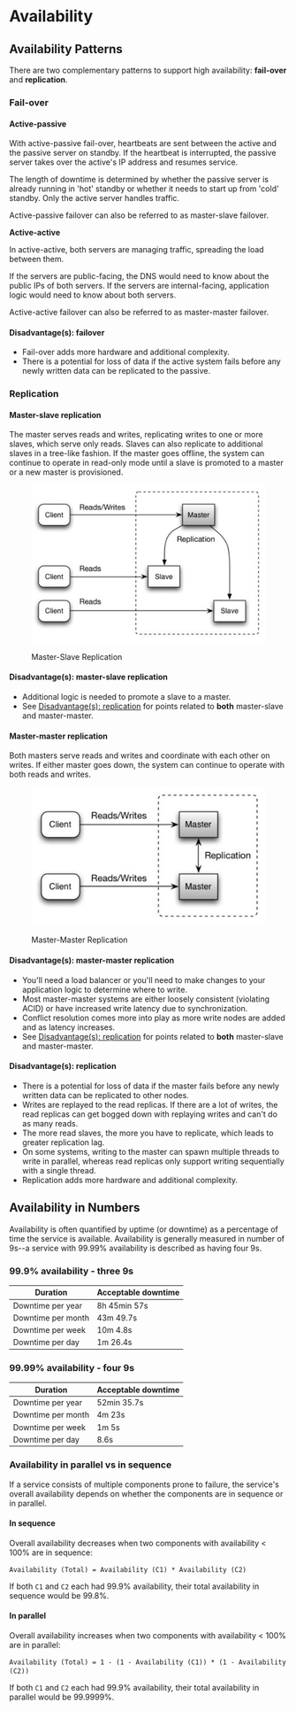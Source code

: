 # Availability

## Availability Patterns

There are two complementary patterns to support high availability: **fail-over** and **replication**.

### Fail-over

#### **Active-passive**

With active-passive fail-over, heartbeats are sent between the active and the passive server on standby. If the heartbeat is interrupted, the passive server takes over the active's IP address and resumes service.

The length of downtime is determined by whether the passive server is already running in 'hot' standby or whether it needs to start up from 'cold' standby. Only the active server handles traffic.

Active-passive failover can also be referred to as master-slave failover.

**Active-active**

In active-active, both servers are managing traffic, spreading the load between them.

If the servers are public-facing, the DNS would need to know about the public IPs of both servers. If the servers are internal-facing, application logic would need to know about both servers.

Active-active failover can also be referred to as master-master failover.

#### Disadvantage(s): failover

* Fail-over adds more hardware and additional complexity.
* There is a potential for loss of data if the active system fails before any newly written data can be replicated to the passive.

### Replication

#### **Master-slave replication**

The master serves reads and writes, replicating writes to one or more slaves, which serve only reads. Slaves can also replicate to additional slaves in a tree-like fashion. If the master goes offline, the system can continue to operate in read-only mode until a slave is promoted to a master or a new master is provisioned.

<figure><img src="https://github.com/donnemartin/system-design-primer/raw/master/images/C9ioGtn.png" alt=""><figcaption><p>Master-Slave Replication</p></figcaption></figure>

#### **Disadvantage(s): master-slave replication**

* Additional logic is needed to promote a slave to a master.
* See [Disadvantage(s): replication](https://app.gitbook.com/s/-MiN5WEILfEyFwyPsayW/\~/changes/F8xkSimMmZoTZmlAtD2Q/theory/cap-theorem/availability-patterns#disadvantage-s-replication) for points related to **both** master-slave and master-master.

#### **Master-master replication**

Both masters serve reads and writes and coordinate with each other on writes. If either master goes down, the system can continue to operate with both reads and writes.

<figure><img src="https://github.com/donnemartin/system-design-primer/raw/master/images/krAHLGg.png" alt=""><figcaption><p>Master-Master Replication</p></figcaption></figure>

#### **Disadvantage(s): master-master replication**

* You'll need a load balancer or you'll need to make changes to your application logic to determine where to write.
* Most master-master systems are either loosely consistent (violating ACID) or have increased write latency due to synchronization.
* Conflict resolution comes more into play as more write nodes are added and as latency increases.
* See [Disadvantage(s): replication](https://app.gitbook.com/s/-MiN5WEILfEyFwyPsayW/\~/changes/F8xkSimMmZoTZmlAtD2Q/theory/cap-theorem/availability-patterns#disadvantage-s-replication) for points related to **both** master-slave and master-master.

#### **Disadvantage(s): replication**

* There is a potential for loss of data if the master fails before any newly written data can be replicated to other nodes.
* Writes are replayed to the read replicas. If there are a lot of writes, the read replicas can get bogged down with replaying writes and can't do as many reads.
* The more read slaves, the more you have to replicate, which leads to greater replication lag.
* On some systems, writing to the master can spawn multiple threads to write in parallel, whereas read replicas only support writing sequentially with a single thread.
* Replication adds more hardware and additional complexity.

## Availability in Numbers

Availability is often quantified by uptime (or downtime) as a percentage of time the service is available. Availability is generally measured in number of 9s--a service with 99.99% availability is described as having four 9s.

### **99.9% availability - three 9s**

| Duration           | Acceptable downtime |
| ------------------ | ------------------- |
| Downtime per year  | 8h 45min 57s        |
| Downtime per month | 43m 49.7s           |
| Downtime per week  | 10m 4.8s            |
| Downtime per day   | 1m 26.4s            |

### **99.99% availability - four 9s**

| Duration           | Acceptable downtime |
| ------------------ | ------------------- |
| Downtime per year  | 52min 35.7s         |
| Downtime per month | 4m 23s              |
| Downtime per week  | 1m 5s               |
| Downtime per day   | 8.6s                |

### **Availability in parallel vs in sequence**

If a service consists of multiple components prone to failure, the service's overall availability depends on whether the components are in sequence or in parallel.

#### **In sequence**

Overall availability decreases when two components with availability < 100% are in sequence:

```
Availability (Total) = Availability (C1) * Availability (C2)
```

If both `C1` and `C2` each had 99.9% availability, their total availability in sequence would be 99.8%.

#### **In parallel**

Overall availability increases when two components with availability < 100% are in parallel:

```
Availability (Total) = 1 - (1 - Availability (C1)) * (1 - Availability (C2))
```

If both `C1` and `C2` each had 99.9% availability, their total availability in parallel would be 99.9999%.
